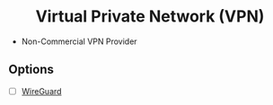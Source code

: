 <h1 align="center">Virtual Private Network (VPN)</h1>

- Non-Commercial VPN Provider
  
## Options

- [ ] [WireGuard](https://play.google.com/store/apps/details?id=com.wireguard.android)
